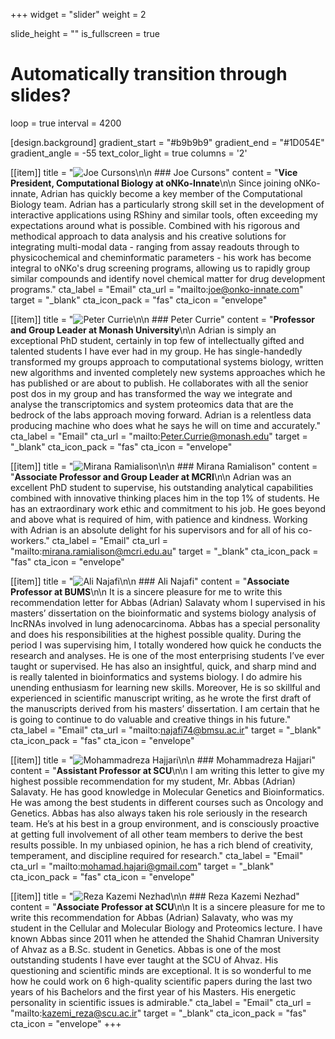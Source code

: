 +++
widget = "slider"
weight = 2

slide_height = ""
is_fullscreen = true
# Automatically transition through slides?
loop = true
interval = 4200

[design.background]
  gradient_start = "#b9b9b9"
  gradient_end = "#1D054E"
  gradient_angle = -55
  text_color_light = true
  columns = '2'
  
[[item]]
  title = "![Joe Cursons](Joe_Cursons.png)\n\n ### Joe Cursons"
  content = "**Vice President, Computational Biology at oNKo-Innate**\n\n Since joining oNKo-innate, Adrian has quickly become a key member of the Computational Biology team. Adrian has a particularly strong skill set in the development of interactive applications using RShiny and similar tools, often exceeding my expectations around what is possible. Combined with his rigorous and methodical approach to data analysis and his creative solutions for integrating multi-modal data - ranging from assay readouts through to physicochemical and cheminformatic parameters - his work has become integral to oNKo's drug screening programs, allowing us to rapidly group similar compounds and identify novel chemical matter for drug development programs."
  cta_label = "Email"
  cta_url = "mailto:joe@onko-innate.com"
  target = "_blank"
  cta_icon_pack = "fas"
  cta_icon = "envelope"

[[item]]
  title = "![Peter Currie](Peter_Currie.png)\n\n ### Peter Currie"
  content = "**Professor and Group Leader at Monash University**\n\n Adrian is simply an exceptional PhD student, certainly in top few of intellectually gifted and talented students I have ever had in my group. He has single-handedly transformed my groups approach to computational systems biology, written new algorithms and invented completely new systems approaches which he has published or are about to publish. He collaborates with all the senior post dos in my group and has transformed the way we integrate and analyse the transcriptomics and system proteomics data that are the bedrock of the labs approach moving forward. Adrian is a relentless data producing machine who does what he says he will on time and accurately."
  cta_label = "Email"
  cta_url = "mailto:Peter.Currie@monash.edu"
  target = "_blank"
  cta_icon_pack = "fas"
  cta_icon = "envelope"

[[item]]
  title = "![Mirana Ramialison](Mirana_Ramialison.png)\n\n ### Mirana Ramialison"
  content = "**Associate Professor and Group Leader at MCRI**\n\n Adrian was an excellent PhD student to supervise, his outstanding analytical capabilities combined with innovative thinking places him in the top 1% of students. He has an extraordinary work ethic and commitment to his job. He goes beyond and above what is required of him, with patience and kindness. Working with Adrian is an absolute delight for his supervisors and for all of his co-workers."
  cta_label = "Email"
  cta_url = "mailto:mirana.ramialison@mcri.edu.au"
  target = "_blank"
  cta_icon_pack = "fas"
  cta_icon = "envelope"

[[item]]
  title = "![Ali Najafi](Ali_Najafi.png)\n\n ### Ali Najafi"
  content = "**Associate Professor at BUMS**\n\n It is a sincere pleasure for me to write this recommendation letter for Abbas (Adrian) Salavaty whom I supervised in his masters’ dissertation on the bioinformatic and systems biology analysis of lncRNAs involved in lung adenocarcinoma. Abbas has a special personality and does his responsibilities at the highest possible quality. During the period I was supervising him, I totally wondered how quick he conducts the research and analyses. He is one of the most enterprising students I’ve ever taught or supervised. He has also an insightful, quick, and sharp mind and is really talented in bioinformatics and systems biology. I do admire his unending enthusiasm for learning new skills. Moreover, He is so skillful and experienced in scientific manuscript writing, as he wrote the first draft of the manuscripts derived from his masters’ dissertation. I am certain that he is going to continue to do valuable and creative things in his future."
  cta_label = "Email"
  cta_url = "mailto:najafi74@bmsu.ac.ir"
  target = "_blank"
  cta_icon_pack = "fas"
  cta_icon = "envelope"

[[item]]
  title = "![Mohammadreza Hajjari](Mohammadreza_Hajjari.png)\n\n ### Mohammadreza Hajjari"
  content = "**Assistant Professor at SCU**\n\n I am writing this letter to give my highest possible recommendation for my student, Mr. Abbas (Adrian) Salavaty. He has good knowledge in Molecular Genetics and Bioinformatics. He was among the best students in different courses such as Oncology and Genetics. Abbas has also always taken his role seriously in the research team. He’s at his best in a group environment, and is consciously proactive at getting full involvement of all other team members to derive the best results possible. In my unbiased opinion, he has a rich blend of creativity, temperament, and discipline required for research."
  cta_label = "Email"
  cta_url = "mailto:mohamad.hajari@gmail.com"
  target = "_blank"
  cta_icon_pack = "fas"
  cta_icon = "envelope"

[[item]]
  title = "![Reza Kazemi Nezhad](Reza_Kazemi_Nezhad.png)\n\n ### Reza Kazemi Nezhad"
  content = "**Associate Professor at SCU**\n\n It is a sincere pleasure for me to write this recommendation for Abbas (Adrian) Salavaty, who was my student in the Cellular and Molecular Biology and Proteomics lecture. I have known Abbas since 2011 when he attended the Shahid Chamran University of Ahvaz as a B.Sc. student in Genetics. Abbas is one of the most outstanding students I have ever taught at the SCU of Ahvaz. His questioning and scientific minds are exceptional. It is so wonderful to me how he could work on 6 high-quality scientific papers during the last two years of his Bachelors and the first year of his Masters. His energetic personality in scientific issues is admirable."
  cta_label = "Email"
  cta_url = "mailto:kazemi_reza@scu.ac.ir"
  target = "_blank"
  cta_icon_pack = "fas"
  cta_icon = "envelope"
+++
